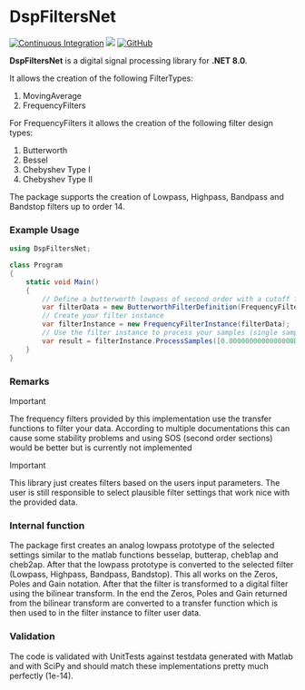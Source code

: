 # DspFiltersNet

[![Continuous Integration](https://github.com/Uight/DspFiltersNet/actions/workflows/ci.yml/badge.svg)](https://github.com/Uight/DspFiltersNet/actions/workflows/ci.yml)
[![](https://img.shields.io/nuget/vpre/DspFiltersNet?color=%23004880&label=NuGet&logo=NuGet)](https://www.nuget.org/packages/DspFiltersNet/)
[![GitHub](https://img.shields.io/github/license/uight/dspfiltersnet?color=%231281c0)](LICENSE)

**DspFiltersNet** is a digital signal processing library for **.NET 8.0**.

It allows the creation of the following FilterTypes:

1. MovingAverage
2. FrequencyFilters

For FrequencyFilters it allows the creation of the following filter design types:

1. Butterworth
2. Bessel
3. Chebyshev Type I
4. Chebyshev Type II

The package supports the creation of Lowpass, Highpass, Bandpass and Bandstop filters up to order 14.

### Example Usage

```csharp
using DspFiltersNet;

class Program
{
    static void Main()
    {
        // Define a butterworth lowpass of second order with a cutoff frequency of 10Hz and a sampling frequency of 1kHz.
        var filterData = new ButterworthFilterDefinition(FrequencyFilterType.LowPass, 10, 0, 2, 1000);
        // Create your filter instance
        var filterInstance = new FrequencyFilterInstance(filterData);
        // Use the filter instance to process your samples (single sample mode also available)
        var result = filterInstance.ProcessSamples([0.0000000000000000D, 0.5941312281110626D, 0.9637482198843191D, 0.9700934515686609D, 0.6131666751454520D]);
    }
}
```

### Remarks

> [!IMPORTANT]
> The frequency filters provided by this implementation use the transfer functions to filter your data.
> According to multiple documentations this can cause some stability problems and using SOS (second order sections) 
> would be better but is currently not implemented

> [!IMPORTANT]
> This library just creates filters based on the users input parameters. The user is still responsible to
> select plausible filter settings that work nice with the provided data.

### Internal function

The package first creates an analog lowpass prototype of the selected settings similar to the matlab functions
besselap, butterap, cheb1ap and cheb2ap. After that the lowpass prototype is converted to the selected filter (Lowpass, Highpass, Bandpass, Bandstop).
This all works on the Zeros, Poles and Gain notation. After that the filter is transformed to a digital filter
using the bilinear transform. In the end the Zeros, Poles and Gain returned from the bilinear transform are converted
to a transfer function which is then used to in the filter instance to filter user data.

### Validation

The code is validated with UnitTests against testdata generated with Matlab and with SciPy and should match these implementations pretty much perfectly (1e-14).
